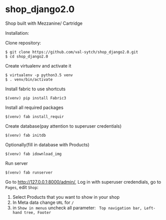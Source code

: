 # shop_django2.0
Shop built with Mezzanine/ Cartridge

Installation:

Clone repository:
```
$ git clone https://github.com/val-sytch/shop_django2.0.git
$ cd shop_django2.0
```
Create virtualenv and activate it
```
$ virtualenv -p python3.5 venv
$ . venv/bin/activate
```
Install fabric to use shortcuts
```
$(venv) pip install Fabric3
```
Install all required packages
```
$(venv) fab install_requir
```
Create database(pay attention to superuser credentials)
```
$(venv) fab initdb
```
Optionally(fill in database with Products)
```
$(venv) fab idownload_img
```
Run server
```
$(venv) fab runserver
```
Go to http://127.0.0.1:8000/admin/, Log in with superuser credendials, go to ```Pages```, edit ```Shop```:
1. Select Products that you want to show in your shop
2. In Meta data change ```URL``` for ```/```
3. in ```Show in menus``` uncheck all parameter: ``` Top navigation bar, Left-hand tree, Footer```
